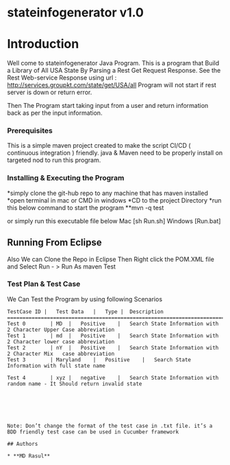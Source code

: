 # stateinfogenerator v1.0

# Introduction

Well come to stateinfogenerator Java Program. This is a program that Build a Library of All USA State By Parsing a Rest Get Request Response. See the Rest Web-service Response using url : http://services.groupkt.com/state/get/USA/all
Program will not start if rest server is down or return error.

Then The Program start taking input from a user and return information back as per the input information.

### Prerequisites

This is a simple maven project created to make the script CI/CD ( continuous integration ) friendly.
java & Maven need to be properly install on targeted nod to run this program.

### Installing & Executing the Program

*simply clone the git-hub repo to any machine that has maven installed
*open terminal in mac or CMD in windows
*CD to the project Directory
*run this below command to start the program
**mvn -q test

or simply run this executable file below
Mac [sh Run.sh]
Windows [Run.bat]

## Running From Eclipse

Also We can Clone the Repo in Eclipse
Then Right click the POM.XML file and
Select Run - > Run As maven Test

### Test Plan & Test Case

We Can Test the Program by using following Scenarios

```
TestCase ID	|	Test Data	|	Type |	Description
=======================================================================================
Test 0		  |	MD	|	Positive	|	Search State Information with 2 Character Upper Case abbreviation
Test 1		  |	md	|	Positive	|	Search State Information with 2 Character lower case abbreviation
Test 2		  |	nY	|	Positive	|	Search State Information with 2 Character Mix   case abbreviation
Test 3		  |	Maryland	|	Positive	|	Search State Information with full state name

Test 4		  |	xyz	|	negative	|	Search State Information with random name - It Should return invalid state






Note: Don’t change the format of the test case in .txt file. it’s a BDD friendly test case can be used in Cucumber framework

## Authors

* **MD Rasul**
```
